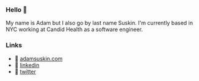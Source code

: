 ### Hello 👋

My name is Adam but I also go by last name Suskin. I'm currently based in NYC working at Candid Health as a software engineer.

### Links

- 🚀 [adamsuskin.com](https://www.adamsuskin.com/)
- 🤝 [linkedin](https://www.linkedin.com/in/adamsuskin/)
- 💬 [twitter](https://twitter.com/AdamSuskin)

<!--
**adamsuskin/adamsuskin** is a ✨ _special_ ✨ repository because its `README.md` (this file) appears on your GitHub profile.

Here are some ideas to get you started:

- 🔭 I’m currently working on ...
- 🌱 I’m currently learning ...
- 👯 I’m looking to collaborate on ...
- 🤔 I’m looking for help with ...
- 💬 Ask me about ...
- 📫 How to reach me: ...
- 😄 Pronouns: ...
- ⚡ Fun fact: ...
-->
